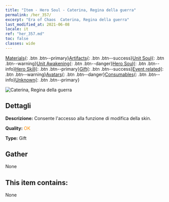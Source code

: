 ```yaml
---
title: "Item - Hero Soul - Caterina, Regina della guerra"
permalink: /her_357/
excerpt: "Era of Chaos  Caterina, Regina della guerra"
last_modified_at: 2021-06-08
locale: it
ref: "her_357.md"
toc: false
classes: wide
---
```

 [Materials](/ItemsIT/){: .btn .btn--primary}[Artifacts](/ItemsIT/Artifacts/){: .btn .btn--success}[Unit Soul](/ItemsIT/UnitSoul/){: .btn .btn--warning}[Unit Awakening](/ItemsIT/UnitAwakening/){: .btn .btn--danger}[Hero Soul](/ItemsIT/HeroSoul/){: .btn .btn--info}[Hero Skill](/ItemsIT/HeroSkill/){: .btn .btn--primary}[Gift](/ItemsIT/Gift/){: .btn .btn--success}[Event related](/ItemsIT/Events/){: .btn .btn--warning}[Avatars](/ItemsIT/Avatars/){: .btn .btn--danger}[Consumables](/ItemsIT/Consumables/){: .btn .btn--info}[Unknown](/ItemsIT/Unknown/){: .btn .btn--primary}

 ![Caterina, Regina della guerra](/images/h/h_Catherine1.jpg)

## Dettagli
 **Descrizione:** Consente l'accesso alla funzione di modifica della skin.

 **Quality:** <span style="color: #FF8C00">OK</span>

 **Type:** Gift

## Gather

  None

## This item contains:

  None


